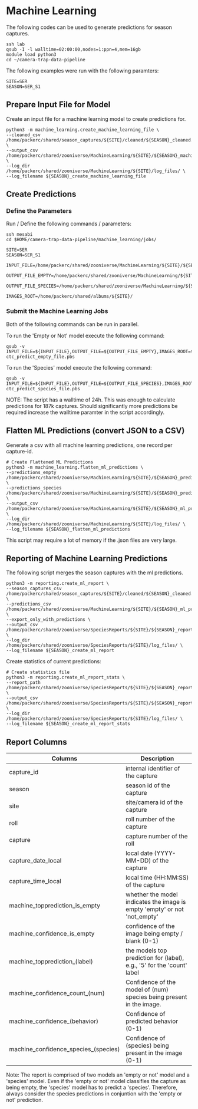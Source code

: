 # Machine Learning

The following codes can be used to generate predictions for season captures.

```
ssh lab
qsub -I -l walltime=02:00:00,nodes=1:ppn=4,mem=16gb
module load python3
cd ~/camera-trap-data-pipeline
```

The following examples were run with the following paramters:
```
SITE=SER
SEASON=SER_S1
```

## Prepare Input File for Model

Create an input file for a machine learning model to create predictions for.

```
python3 -m machine_learning.create_machine_learning_file \
--cleaned_csv /home/packerc/shared/season_captures/${SITE}/cleaned/${SEASON}_cleaned.csv \
--output_csv /home/packerc/shared/zooniverse/MachineLearning/${SITE}/${SEASON}_machine_learning_input.csv \
--log_dir /home/packerc/shared/zooniverse/MachineLearning/${SITE}/log_files/ \
--log_filename ${SEASON}_create_machine_learning_file
```


## Create Predictions

### Define the Parameters

Run / Define the following commands / parameters:
```
ssh mesabi
cd $HOME/camera-trap-data-pipeline/machine_learning/jobs/

SITE=SER
SEASON=SER_S1

INPUT_FILE=/home/packerc/shared/zooniverse/MachineLearning/${SITE}/${SEASON}_machine_learning_input.csv

OUTPUT_FILE_EMPTY=/home/packerc/shared/zooniverse/MachineLearning/${SITE}/${SEASON}_predictions_empty_or_not.json

OUTPUT_FILE_SPECIES=/home/packerc/shared/zooniverse/MachineLearning/${SITE}/${SEASON}_predictions_species.json

IMAGES_ROOT=/home/packerc/shared/albums/${SITE}/
```

### Submit the Machine Learning Jobs

Both of the following commands can be run in parallel.

To run the 'Empty or Not' model execute the following command:
```
qsub -v INPUT_FILE=${INPUT_FILE},OUTPUT_FILE=${OUTPUT_FILE_EMPTY},IMAGES_ROOT=${IMAGES_ROOT} ctc_predict_empty_file.pbs
```

To run the 'Species' model execute the following command:
```
qsub -v INPUT_FILE=${INPUT_FILE},OUTPUT_FILE=${OUTPUT_FILE_SPECIES},IMAGES_ROOT=${IMAGES_ROOT} ctc_predict_species_file.pbs
```

NOTE: The script has a walltime of 24h. This was enough to calculate predictions for 187k captures. Should significantly more predictions be required increase the walltime paramter in the script accordingly.

## Flatten ML Predictions (convert JSON to a CSV)

Generate a csv with all machine learning predictions, one record per capture-id.

```
# Create Flattened ML Predictions
python3 -m machine_learning.flatten_ml_predictions \
--predictions_empty /home/packerc/shared/zooniverse/MachineLearning/${SITE}/${SEASON}_predictions_empty_or_not.json \
--predictions_species /home/packerc/shared/zooniverse/MachineLearning/${SITE}/${SEASON}_predictions_species.json \
--output_csv /home/packerc/shared/zooniverse/MachineLearning/${SITE}/${SEASON}_ml_preds_flat.csv \
--log_dir /home/packerc/shared/zooniverse/MachineLearning/${SITE}/log_files/ \
--log_filename ${SEASON}_flatten_ml_predictions
```

This script may require a lot of memory if the .json files are very large.


## Reporting of Machine Learning Predictions

The following script merges the season captures with the ml predictions.
```
python3 -m reporting.create_ml_report \
--season_captures_csv /home/packerc/shared/season_captures/${SITE}/cleaned/${SEASON}_cleaned.csv \
--predictions_csv /home/packerc/shared/zooniverse/MachineLearning/${SITE}/${SEASON}_ml_preds_flat.csv \
--export_only_with_predictions \
--output_csv /home/packerc/shared/zooniverse/SpeciesReports/${SITE}/${SEASON}_report_ml.csv \
--log_dir /home/packerc/shared/zooniverse/SpeciesReports/${SITE}/log_files/ \
--log_filename ${SEASON}_create_ml_report
```


Create statistics of current predictions:
```
# Create statistics file
python3 -m reporting.create_ml_report_stats \
--report_path /home/packerc/shared/zooniverse/SpeciesReports/${SITE}/${SEASON}_report_machine_learning.csv \
--output_csv /home/packerc/shared/zooniverse/SpeciesReports/${SITE}/${SEASON}_report_ml_overview.csv \
--log_dir /home/packerc/shared/zooniverse/SpeciesReports/${SITE}/log_files/ \
--log_filename ${SEASON}_create_ml_report_stats
```

## Report Columns

| Columns   | Description |
| --------- | ----------- |
|capture_id | internal identifier of the capture
|season | season id of the capture
|site| site/camera id of the capture
|roll| roll number of the capture
|capture| capture number of the roll
|capture_date_local | local date (YYYY-MM-DD) of the capture
|capture_time_local | local time (HH:MM:SS) of the capture
|machine_topprediction_is_empty| whether the model indicates the image is empty 'empty' or not 'not_empty'
|machine_confidence_is_empty| confidence of the image being empty / blank (0-1)
|machine_topprediction_(label)| the models top prediction for (label), e.g., '5' for the 'count' label
|machine_confidence_count_(num) | Confidence of the model of (num) species being present in the image.
|machine_confidence_(behavior) | Confidence of predicted behavior (0-1)
|machine_confidence_species_(species)| Confidence of (species) being present in the image (0-1)


Note: The report is comprised of two models an 'empty or not' model and a 'species' model. Even if the 'empty or not' model classifies the capture as being empty, the 'species' model has to predict a 'species'. Therefore, always consider the species predictions in conjuntion with the 'empty or not' prediction.
